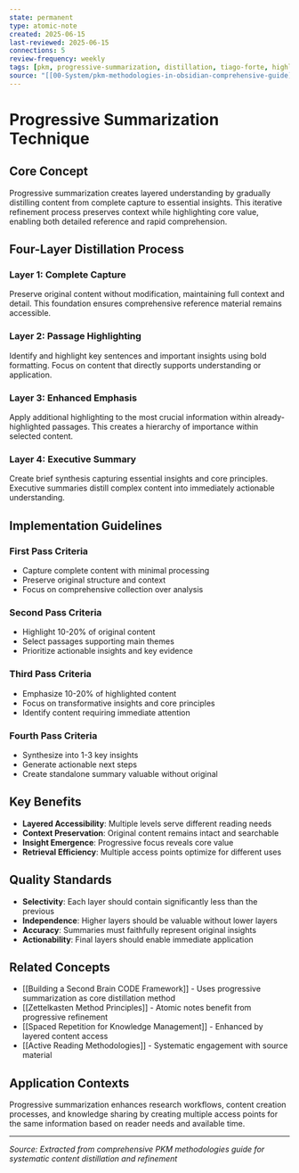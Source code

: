 ```yaml
---
state: permanent
type: atomic-note
created: 2025-06-15
last-reviewed: 2025-06-15
connections: 5
review-frequency: weekly
tags: [pkm, progressive-summarization, distillation, tiago-forte, highlighting, knowledge-refinement]
source: "[[00-System/pkm-methodologies-in-obsidian-comprehensive-guide]]"
---
```

# Progressive Summarization Technique

## Core Concept

Progressive summarization creates layered understanding by gradually distilling content from complete capture to essential insights. This iterative refinement process preserves context while highlighting core value, enabling both detailed reference and rapid comprehension.

## Four-Layer Distillation Process

### Layer 1: Complete Capture
Preserve original content without modification, maintaining full context and detail. This foundation ensures comprehensive reference material remains accessible.

### Layer 2: Passage Highlighting  
Identify and highlight key sentences and important insights using bold formatting. Focus on content that directly supports understanding or application.

### Layer 3: Enhanced Emphasis
Apply additional highlighting to the most crucial information within already-highlighted passages. This creates a hierarchy of importance within selected content.

### Layer 4: Executive Summary
Create brief synthesis capturing essential insights and core principles. Executive summaries distill complex content into immediately actionable understanding.

## Implementation Guidelines

### First Pass Criteria
- Capture complete content with minimal processing
- Preserve original structure and context
- Focus on comprehensive collection over analysis

### Second Pass Criteria  
- Highlight 10-20% of original content
- Select passages supporting main themes
- Prioritize actionable insights and key evidence

### Third Pass Criteria
- Emphasize 10-20% of highlighted content  
- Focus on transformative insights and core principles
- Identify content requiring immediate attention

### Fourth Pass Criteria
- Synthesize into 1-3 key insights
- Generate actionable next steps
- Create standalone summary valuable without original

## Key Benefits

- **Layered Accessibility**: Multiple levels serve different reading needs
- **Context Preservation**: Original content remains intact and searchable
- **Insight Emergence**: Progressive focus reveals core value
- **Retrieval Efficiency**: Multiple access points optimize for different uses

## Quality Standards

- **Selectivity**: Each layer should contain significantly less than the previous
- **Independence**: Higher layers should be valuable without lower layers
- **Accuracy**: Summaries must faithfully represent original insights
- **Actionability**: Final layers should enable immediate application

## Related Concepts

- [[Building a Second Brain CODE Framework]] - Uses progressive summarization as core distillation method
- [[Zettelkasten Method Principles]] - Atomic notes benefit from progressive refinement
- [[Spaced Repetition for Knowledge Management]] - Enhanced by layered content access
- [[Active Reading Methodologies]] - Systematic engagement with source material

## Application Contexts

Progressive summarization enhances research workflows, content creation processes, and knowledge sharing by creating multiple access points for the same information based on reader needs and available time.

---

*Source: Extracted from comprehensive PKM methodologies guide for systematic content distillation and refinement*